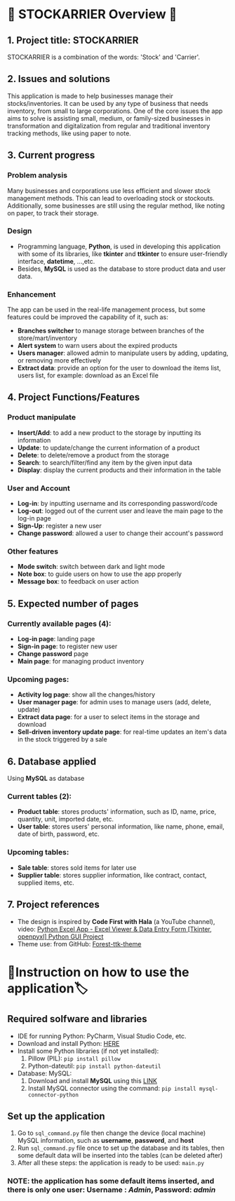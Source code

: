 # 📜 STOCKARRIER Overview 📖
## 1. Project title: STOCKARRIER
STOCKARRIER is a combination of the words: 'Stock' and 'Carrier'. 
## 2. Issues and solutions
This application is made to help businesses manage their stocks/inventories. It can be used by any type of business that needs inventory, from small to large corporations. One of the core issues the app aims to solve is assisting small, medium, or family-sized businesses in transformation and digitalization from regular and traditional inventory tracking methods, like using paper to note.
## 3. Current progress
### Problem analysis
Many businesses and corporations use less efficient and slower stock management methods. This can lead to overloading stock or stockouts. Additionally, some businesses are still using the regular method, like noting on paper, to track their storage.
### Design
* Programming language, **Python**, is used in developing this application with some of its libraries, like **tkinter** and **ttkinter** to ensure user-friendly interface, **datetime**, ...,etc. 
* Besides, **MySQL** is used as the database to store product data and user data.
### Enhancement
The app can be used in the real-life management process, but some features could be improved the capability of it, such as:
* **Branches switcher**  to manage storage between branches of the store/mart/inventory
* **Alert system** to warn users about the expired products
* **Users manager**: allowed admin to manipulate users by adding, updating, or removing more effectively
* **Extract data**: provide an option for the user to download the items list, users list, for example: download as an Excel file
## 4. Project Functions/Features
### Product manipulate
* **Insert/Add**: to add a new product to the storage by inputting its information
* **Update**: to update/change the current information of a product
* **Delete**: to delete/remove a product from the storage
* **Search**: to search/filter/find any item by the given input data
* **Display**: display the current products and their information in the table
### User and Account
* **Log-in**: by inputting username and its corresponding password/code
* **Log-out**: logged out of the current user and leave the main page to the log-in page
* **Sign-Up**: register a new user
* **Change password**: allowed a user to change their account's password
### Other features
* **Mode switch**: switch between dark and light mode
* **Note box**: to guide users on how to use the app properly
* **Message box**: to feedback on user action
## 5. Expected number of pages
### Currently available pages (4):
* **Log-in page**: landing page
* **Sign-in page**: to register new user
* **Change password** page
* **Main page**: for managing product inventory
### Upcoming pages:
* **Activity log page**: show all the changes/history
* **User manager page**: for admin uses to manage users (add, delete, update)
* **Extract data page**: for a user to select items in the storage and download
* **Sell-driven inventory update page**: for real-time updates an item's data in the stock triggered by a sale
## 6. Database applied
 Using **MySQL** as database
### Current tables (2):
* **Product table**: stores products' information, such as ID, name, price, quantity, unit, imported date, etc.
* **User table**: stores users' personal information, like name, phone, email, date of birth, password, etc.
### Upcoming tables:
* **Sale table**: stores sold items for later use
* **Supplier table**: stores supplier information, like contract, contact, supplied items, etc.
## 7. Project references
* The design is inspired by **Code First with Hala** (a YouTube channel), video: [Python Excel App - Excel Viewer & Data Entry Form [Tkinter, openpyxl] Python GUI Project](https://youtu.be/8m4uDS_nyCk?si=G0PStO7G0t3XQLad)
* Theme use: from GitHub: [Forest-ttk-theme](https://github.com/rdbende/Forest-ttk-theme)
# 🚀Instruction on how to use the application🏷️
## Required solfware and libraries
* IDE for running Python: PyCharm, Visual Studio Code, etc.
* Download and install Python: [HERE](https://www.python.org/downloads/)
* Install some Python libraries (if not yet installed):
  1. Pillow (PIL): `pip install pillow`
  2. Python-dateutil: `pip install python-dateutil`
* Database: MySQL:
  1. Download and install **MySQL** using this [LINK](https://dev.mysql.com/downloads/installer/)
  2. Install MySQL connector using the command: `pip install mysql-connector-python`
## Set up the application
 1. Go to `sql_command.py` file then change the device (local machine) MySQL information, such as **username**, **password**, and **host**
 2. Run `sql_command.py` file once to set up the database and its tables, then some default data will be inserted into the tables (can be deleted after)
 3. After all these steps: the application is ready to be used: `main.py`
### NOTE: the application has some default items inserted, and there is only one user: **Username** : *Admin*, **Password**: *admin*
  


